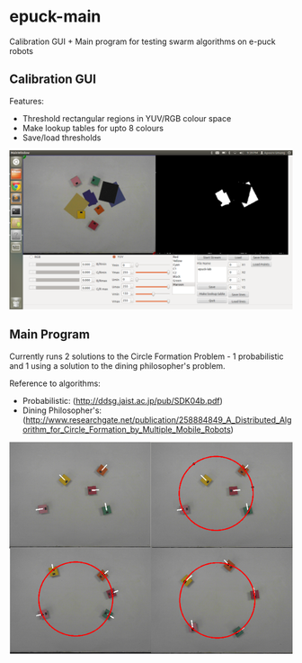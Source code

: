epuck-main
==========

Calibration GUI + Main program for testing swarm algorithms on e-puck robots

Calibration GUI
---------------
Features:
 - Threshold rectangular regions in YUV/RGB colour space
 - Make lookup tables for upto 8 colours
 - Save/load thresholds

![Screenshot](screenshot-calibGUI.png "Screenshot of usage")


Main Program
---------------

Currently runs 2 solutions to the Circle Formation Problem - 1 probabilistic and 1 using a solution to the dining philosopher's problem. 

Reference to algorithms:

 - Probabilistic: (http://ddsg.jaist.ac.jp/pub/SDK04b.pdf)
 - Dining Philosopher's: (http://www.researchgate.net/publication/258884849_A_Distributed_Algorithm_for_Circle_Formation_by_Multiple_Mobile_Robots)

![Screenshot](screenshot-cfp.png "Screenshot of a run")

